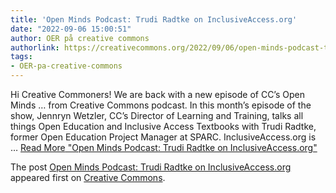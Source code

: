 ```yaml
---
title: 'Open Minds Podcast: Trudi Radtke on InclusiveAccess.org'
date: "2022-09-06 15:00:51"
author: OER på creative commons
authorlink: https://creativecommons.org/2022/09/06/open-minds-podcast-trudi-radtke-on-inclusiveaccess-org/
tags:
- OER-pa-creative-commons
---
```

<p>Hi Creative Commoners! We are back with a new episode of CC’s Open Minds … from Creative Commons podcast. In this month&#8217;s episode of the show, Jennryn Wetzler, CC&#8217;s Director of Learning and Training, talks all things Open Education and Inclusive Access Textbooks with Trudi Radtke, former Open Education Project Manager at SPARC. InclusiveAccess.org is &#8230; <a href="https://creativecommons.org/2022/09/06/open-minds-podcast-trudi-radtke-on-inclusiveaccess-org/" class="more-link">Read More<span class="screen-reader-text"> "Open Minds Podcast: Trudi Radtke on InclusiveAccess.org"</span></a></p>
<p>The post <a rel="nofollow" href="https://creativecommons.org/2022/09/06/open-minds-podcast-trudi-radtke-on-inclusiveaccess-org/">Open Minds Podcast: Trudi Radtke on InclusiveAccess.org</a> appeared first on <a rel="nofollow" href="https://creativecommons.org">Creative Commons</a>.</p>
